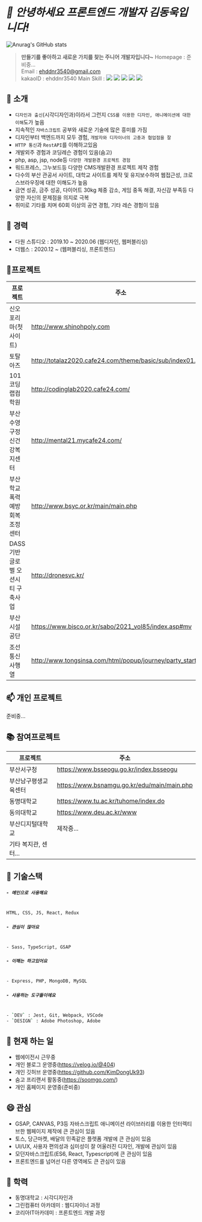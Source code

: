 # _👋 안녕하세요 프론트엔드 개발자 김동욱입니다!_
![Anurag's GitHub stats](https://github-readme-stats.vercel.app/api?username=KimDongUk93&&show_icons=true&theme=vue-dark)
>**만들기를 좋아하고 새로운 가치를 찾는 주니어 개발자입니다~**
>Homepage : 준비중...    
>Email : ehddnr3540@gmail.com    
>kakaoID : ehddnr3540
> Main Skill : ![](https://img.shields.io/badge/HTML5-e56128?style=flat-square&logo=HTML5&logoColor=white) ![](https://img.shields.io/badge/CSS3-2ca1d3?style=flat-square&logo=CSS3&logoColor=white) ![](https://img.shields.io/badge/JavaScript-cfb02a?style=flat-square&logo=JavaScript&logoColor=white) ![](https://img.shields.io/badge/React-4cafc8?style=flat-square&logo=React&logoColor=white) ![](https://img.shields.io/badge/Redux-793fb9?style=flat-square&logo=Redux&logoColor=white)

## 💬 소개
- `디자인과 출신`(시각디자인과)이라서 그런지 `CSS를 이용한 디자인, 애니메이션에 대한 이해`도가 높음
- 지속적인 `자바스크립트` 공부와 새로운 기술에 많은 흥미를 가짐
- 디자인부터 백엔드까지 모두 경험, `개발자와 디자이너의 고충과 협업점을 잘 `
- `HTTP 통신`과 `RestAPI`를 이해하고있음
- 개발외주 경험과 코딩레슨 경험이 있음(숨고)
- php, asp, jsp, node등 `다양한 개발환경 프로젝트 경험`
- 워드프레스, 그누보드등 다양한 CMS개발환경 프로젝트 제작 경험
- 다수의 부산 관공서 사이트, 대학교 사이트를 제작 및 유지보수하여 웹접근성, 크로스브라우징에 대한 이해도가 높음
- 금연 성공, 금주 성공, 다이어트 30kg 체중 감소, 게임 중독 해결, 자신감 부족등 다양한 자신의 문제점을 의지로 극복
- 취미로 기타를 치며 60회 이상의 공연 경험, 기타 레슨 경험이 있음

## 🔭 경력
- 다원 스튜디오 : 2019.10 ~ 2020.06 (웹디자인, 웹퍼블리싱)
- 더웹스 : 2020.12 ~ (웹퍼블리싱, 프론트엔드)

## 📜프로젝트
| 프로젝트 | 주소 |
| ------ | ------ |
| 신오포리마(첫사이트) | http://www.shinohpoly.com |
| 토탈아즈 | http://totalaz2020.cafe24.com/theme/basic/sub/index01.php |
| 101코딩랩컴학원 | http://codinglab2020.cafe24.com/ |
| 부산수영구정신건강복지센터 | http://mental21.mycafe24.com/ |
| 부산학교폭력예방회복조정센터 | http://www.bsyc.or.kr/main/main.php |
| DASS기반 글로벌 오션시티 구축사업 | http://dronesvc.kr/ |
| 부산시설공단 | https://www.bisco.or.kr/sabo/2021_vol85/index.asp#mv |
| 조선통신사행열 | http://www.tongsinsa.com/html/popup/journey/party_start.html |

## 📫 개인 프로젝트
준비중...

## 📚 참여프로젝트
| 프로젝트 | 주소 |
| ------ | ------ |
| 부산서구청 | https://www.bsseogu.go.kr/index.bsseogu |
| 부산남구평생교육센터 | https://www.bsnamgu.go.kr/edu/main/main.php |
| 동명대학교 | https://www.tu.ac.kr/tuhome/index.do |
| 동의대학교 | https://www.deu.ac.kr/www |
| 부산디지털대학교 | 제작중... |
| 기타 복지관, 센터... |  |


## 🌱 기술스택
##### `- 메인으로 사용해요` 
#
 ```sh
HTML, CSS, JS, React, Redux
```
##### `- 관심이 많아요` 
#
```sh
- Sass, TypeScript, GSAP
```
##### `- 이해는 하고있어요` 
#
```sh
- Express, PHP, MongoDB, MySQL
```
##### `- 사용하는 도구들이에요`
#
```sh
- `DEV` : Jest, Git, Webpack, VSCode
- `DESIGN` : Adobe Photoshop, Adobe 
```

## 🥾 현재 하는 일 
- 웹에이전시 근무중
- 개인 블로그 운영중(https://velog.io/@404)
- 개인 깃허브 운영중(https://github.com/KimDongUk93)
- 숨고 프리랜서 활동중(https://soomgo.com/)
- 개인 홈페이지 운영중(준비중)

## 😄 관심
- GSAP, CANVAS, P3등 자바스크립트 애니메이션 라이브러리를 이용한 인터렉티브한 웹페이지 제작에 큰 관심이 있음
- 토스, 당근마켓, 배달의 민족같은 플렛폼 개발에 큰 관심이 있음
- UI/UX, 사용자 편의성과 심미성이 잘 어울러진 디자인, 개발에 관심이 있음
- 모던자바스크립트(ES6, React, Typescript)에 큰 관심이 있음
- 프론트엔드를 넘어선 다른 영역에도 큰 관심이 있음

## 🙆‍ 학력
- 동명대학교 : 시각디자인과
- 그린컴퓨터 아카데미 : 웹디자이너 과정
- 코리아IT아카데미 : 프론트엔드 개발 과정
